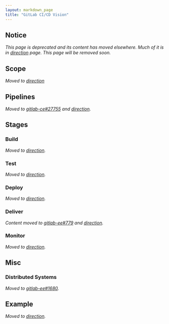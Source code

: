 ```yaml
---
layout: markdown_page
title: "GitLab CI/CD Vision"
---
```


## Notice

*This page is deprecated and its content has moved elsewhere. Much of it is in [direction](/direction/) page. This page will be removed soon.*

## Scope

*Moved to [direction](/direction/#ci--cd)*

## Pipelines

*Moved to [gitlab-ce#27755](https://gitlab.com/gitlab-org/gitlab-ce/issues/27755) and [direction](/direction/#pipelines).*

## Stages

### Build

*Moved to [direction](/direction/#build).*

### Test

*Moved to [direction](/direction/#test).*

### Deploy

*Moved to [direction](/direction/#deploy).*

### Deliver

*Content moved to [gitlab-ee#779](https://gitlab.com/gitlab-org/gitlab-ee/issues/779) and [direction](/direction/#deliver).*

### Monitor

*Moved to [direction](/direction/#prometheus-monitoring).*

## Misc

### Distributed Systems

*Moved to [gitlab-ee#1680](https://gitlab.com/gitlab-org/gitlab-ee/issues/1680).*

## Example

*Moved to [direction](/direction/complex-pipeline.svg).*
